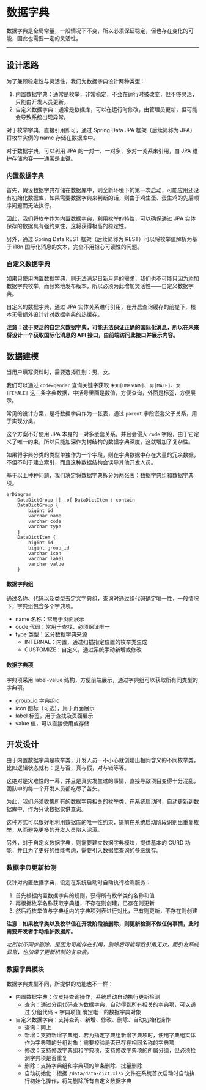 数据字典
=======

数据字典是全局常量，一般情况下不变，所以必须保证稳定，但也存在变化的可能，因此也需要一定的灵活性。

---

## 设计思路

为了兼顾稳定性与灵活性，我们为数据字典设计两种类型：

1. 内置数据字典：通常是枚举，非常稳定，不会在运行时被改变，但不够灵活，只能由开发人员更新。
2. 自定义数据字典：通常是数据库，可以在运行时修改，由管理员更新，但可能会导致系统出现异常。

对于枚举字典，直接引用即可，通过 Spring Data JPA 框架（后续简称为 JPA）将枚举实例的 name 存储在数据库中。

对于数据字典，可以利用 JPA 的一对一、一对多、多对一关系来引用，由 JPA 维护存储内容——通常是主键。

### 内置数据字典

首先，假设数据字典存储在数据库中，则全新环境下的第一次启动，可能应用还没有初始化数据库，如果需要数据字典来判断的话，则由于鸡生蛋、蛋生鸡的先后顺序问题而无法执行。

因此，我们将枚举作为内置数据字典，利用枚举的特性，可以确保通过 JPA 实体保存的数据具有强约束性，这将获得极高的稳定性。

另外，通过 Spring Data REST 框架（后续简称为 REST）可以将枚举值解析为基于 i18n 国际化消息的文本，完全不用担心可读性的问题。

### 自定义数据字典

如果只使用内置数据字典，则无法满足日新月异的需求，我们也不可能只因为添加数据字典枚举，而频繁地发布版本，所以必须为此增加灵活性——自定义数据字典。

自定义的数据字典，通过 JPA 实体关系进行引用，在开启查询缓存的前提下，根本无需额外设计针对数据字典的热缓存。

**注意：过于灵活的自定义数据字典，可能无法保证正确的国际化消息，所以在未来将设计一个获取国际化消息的 API
接口，由前端访问此接口并展示内容。**

## 数据建模

当用户填写资料时，需要选择性别：男、女。

我们可以通过 `code=gender` 查询关键字获取 `未知[UNKNOWN]`、`男[MALE]`、`女[FEMALE]` 这三条字典数据，中括号里面是数值，方便查询，外面是标签，方便展示。

常见的设计方案，是将数据字典作为一张表，通过 `parent` 字段嵌套父子关系，用于实现分类。

这个方案不好使用 JPA 本身的一对多嵌套关系，并且会侵入 `code` 字段，由于它定义了唯一约束，所以只能加深作为树结构的数据字典深度，这就增加了复杂性。

如果将字典分类的类型单独作为一个字段，则在字典数据中存在大量的冗余数据，不但不利于建立索引，而且这种数据结构会误导其他开发人员。

基于以上种种问题，我们决定将数据字典拆分为两张表：数据字典组和数据字典项。

```mermaid
erDiagram
    DataDictGroup ||--o{ DataDictItem : contain
    DataDictGroup {
        bigint id
        varchar name
        varchar code
        varchar type
    }
    DataDictItem {
        bigint id
        bigint group_id
        varchar icon
        varchar label
        varchar value
    }
```

#### 数据字典组

通过名称、代码以及类型去定义字典组，查询时通过组代码确定唯一性，一般情况下，字典组包含多个字典项。

- name 名称：常用于页面展示
- code 代码：常用于查找，必须保证唯一
- type 类型：区分数据字典来源
    - INTERNAL：内置，通过扫描指定位置的枚举类生成
    - CUSTOMIZE：自定义，通过系统手动新增或修改

#### 数据字典项

字典项采用 label-value 结构，方便前端展示，通过字典组可以获取所有同类型的字典项。

- group_id 字典组id
- icon 图标（可选），用于页面展示
- label 标签，用于查找及页面展示
- value 值，可以直接使用或存储

## 开发设计

由于内置数据字典是枚举类，开发人员一不小心就创建出相同含义的不同枚举类，比如逻辑状态就有：是与否，真与假，对与错等等。

这绝对是灾难性的一幕，并且是真实发生过的事情，直接导致项目变得十分混乱，团队中的每一个开发人员都吃尽了苦头。

为此，我们必须收集所有的数据字典相关的枚举类，在系统启动时，自动更新到数据库中，作为只读数据仅供查询。

这种方式可以很好地利用数据库的唯一性约束，提前在系统启动阶段识别出重复枚举，从而避免更多的开发人员陷入泥潭。

另外，对于自定义数据字典，则需要建立数据字典模块，提供基本的 CURD 功能，并且为了更好的性能考虑，需要引入数据库查询的多级缓存。

### 数据字典更新检测

仅针对内置数据字典，设定在系统启动时自动执行检测服务：

1. 首先根据内置数据字典的规则，获得所有枚举类的名称和值
2. 再根据枚举名称获取字典组，不存在则创建，已存在则更新
3. 然后将枚举值与字典组内的字典项列表进行对比，已有则更新，不存在则创建

**注意：如果枚举类以及枚举值在开发阶段被删除，则更新检测不做任何事情，此时需要开发者手动维护数据库。**

*之所以不同步删除，是因为可能存在引用，删除后可能导致引用无效，而引发系统异常，也加深了更新机制的复杂度。*

### 数据字典模块

数据字典类型不同，所提供的功能也不一样：

- 内置数据字典：仅支持查询操作，系统启动自动执行更新检测
    - 查询：通过分组代码查询数据字典，自动得到所有相关的字典项，可以通过 分组代码 + 字典项值 确定唯一的数据字典对象
- 自定义数据字典：支持查询、新增、修改、删除、自动初始化操作
    - 查询：同上
    - 新增：支持新增字典组，若为指定字典组新增字典项时，使用字典组实体作为字典项的分组对象；需要校验是否已存在相同名称的字典项
    - 修改：支持修改字典组和字典项，支持修改字典项的所属分组，但必须检测字典项是否重复
    - 删除：支持字典组和字典项的单条删除、批量删除
    - 自动初始化：根据 `/data/data-dict.xlsx` 文件在系统首次启动时自动执行初始化操作，将先删除所有自定义数据字典
